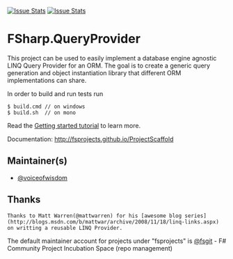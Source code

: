 [![Issue Stats](http://issuestats.com/github/fsprojects/FSharp.QueryProvider/badge/issue)](http://issuestats.com/github/fsprojects/FSharp.QueryProvider)
[![Issue Stats](http://issuestats.com/github/fsprojects/FSharp.QueryProvider/badge/pr)](http://issuestats.com/github/fsprojects/FSharp.QueryProvider)

# FSharp.QueryProvider

This project can be used to easily implement a database engine agnostic LINQ
Query Provider for an ORM. The goal is to create a generic query generation
and object instantiation library that different ORM implementations can share.

In order to build and run tests run 

    $ build.cmd // on windows    
    $ build.sh  // on mono
    
Read the [Getting started tutorial](http://fsprojects.github.io/ProjectScaffold/index.html#Getting-started) to learn more.

Documentation: http://fsprojects.github.io/ProjectScaffold

## Maintainer(s)

- [@voiceofwisdom](https://github.com/voiceofwisdom)

## Thanks 
	Thanks to Matt Warren(@mattwarren) for his [awesome blog series](http://blogs.msdn.com/b/mattwar/archive/2008/11/18/linq-links.aspx) on writting a reusable LINQ Provider.


The default maintainer account for projects under "fsprojects" is [@fsgit](https://github.com/fsgit) - F# Community Project Incubation Space (repo management)
